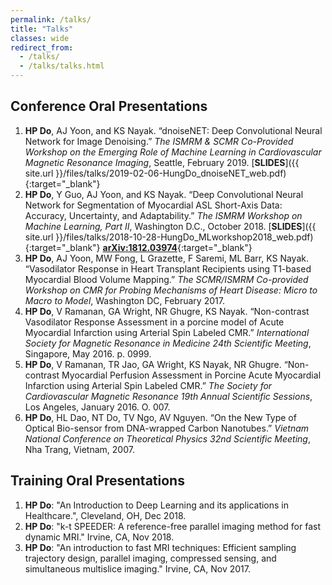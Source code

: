 ```yaml
---
permalink: /talks/
title: "Talks"
classes: wide
redirect_from: 
  - /talks/
  - /talks/talks.html
---
```


Conference Oral Presentations
------
1.	**HP Do**, AJ Yoon, and KS Nayak. “dnoiseNET: Deep Convolutional Neural Network for Image Denoising.” _The ISMRM & SCMR Co-Provided Workshop on the Emerging Role of Machine Learning in Cardiovascular Magnetic Resonance Imaging_, Seattle, February 2019. [**SLIDES**]({{ site.url }}/files/talks/2019-02-06-HungDo_dnoiseNET_web.pdf){:target="_blank"}
1.	**HP Do**, Y Guo, AJ Yoon, and KS Nayak. “Deep Convolutional Neural Network for Segmentation of Myocardial ASL Short-Axis Data: Accuracy, Uncertainty, and Adaptability.” _The ISMRM Workshop on Machine Learning, Part II_, Washington D.C., October 2018. [**SLIDES**]({{ site.url }}/files/talks/2018-10-28-HungDo_MLworkshop2018_web.pdf){:target="_blank"} [**arXiv:1812.03974**](https://arxiv.org/abs/1812.03974){:target="_blank"}
1.	**HP Do**, AJ Yoon, MW Fong, L Grazette, F Saremi, ML Barr, KS Nayak. “Vasodilator Response in Heart Transplant Recipients using T1-based Myocardial Blood Volume Mapping.” _The SCMR/ISMRM Co-provided Workshop on CMR for Probing Mechanisms of Heart Disease: Micro to Macro to Model_, Washington DC, February 2017.
1.	**HP Do**, V Ramanan, GA Wright, NR Ghugre, KS Nayak. “Non-contrast Vasodilator Response Assessment in a porcine model of Acute Myocardial Infarction using Arterial Spin Labeled CMR.” _International Society for Magnetic Resonance in Medicine 24th Scientific Meeting_, Singapore, May 2016. p. 0999.
1.	**HP Do**, V Ramanan, TR Jao, GA Wright, KS Nayak, NR Ghugre. “Non-contrast Myocardial Perfusion Assessment in Porcine Acute Myocardial Infarction using Arterial Spin Labeled CMR.” _The Society for Cardiovascular Magnetic Resonance 19th Annual Scientific Sessions_, Los Angeles, January 2016. O. 007.
1.	**HP Do**, HL Dao, NT Do, TV Ngo, AV Nguyen. “On the New Type of Optical Bio-sensor from DNA-wrapped Carbon Nanotubes.” _Vietnam National Conference on Theoretical Physics 32nd Scientific Meeting_, Nha Trang, Vietnam, 2007.

Training Oral Presentations
------
1. **HP Do**: "An Introduction to Deep Learning and its applications in Healthcare.", Cleveland, OH, Dec 2018.
1. **HP Do**: "k-t SPEEDER: A reference-free parallel imaging method for fast dynamic MRI." Irvine, CA, Nov 2018.
1. **HP Do**: "An introduction to fast MRI techniques: Efficient sampling trajectory design, parallel imaging, compressed sensing, and simultaneous multislice imaging." Irvine, CA, Nov 2017.